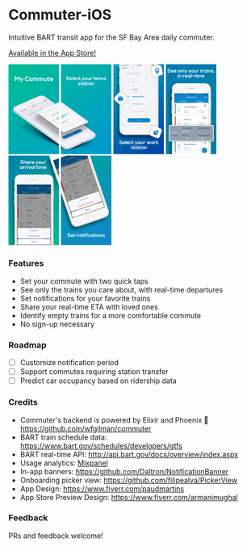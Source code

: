 # Commuter-iOS
Intuitive BART transit app for the SF Bay Area daily commuter.

[Available in the App Store!](https://itunes.apple.com/us/app/commuter-bart/id1460215481?ls=1&mt=8)

<img src="Design/Screenshots/screenshot_1.jpg" width="100"> <img src="Design/Screenshots/screenshot_2.jpg" width="100"> <img src="Design/Screenshots/screenshot_3.jpg" width="100"> <img src="Design/Screenshots/screenshot_4.jpg" width="100"> <img src="Design/Screenshots/screenshot_5.jpg" width="100"> <img src="Design/Screenshots/screenshot_6.jpg" width="100">

### Features
- Set your commute with two quick taps
- See only the trains you care about, with real-time departures
- Set notifications for your favorite trains
- Share your real-time ETA with loved ones
- Identify empty trains for a more comfortable commute
- No sign-up necessary

### Roadmap
- [ ] Customize notification period
- [ ] Support commutes requiring station transfer
- [ ] Predict car occupancy based on ridership data

### Credits
- Commuter's backend is powered by Elixir and Phoenix 🤩 https://github.com/wfgilman/commuter
- BART train schedule data: https://www.bart.gov/schedules/developers/gtfs
- BART real-time API: http://api.bart.gov/docs/overview/index.aspx
- Usage analytics: [Mixpanel](https://mixpanel.com)
- In-app banners: https://github.com/Daltron/NotificationBanner
- Onboarding picker view: https://github.com/filipealva/PickerView
- App Design: https://www.fiverr.com/paudmartins
- App Store Preview Design: https://www.fiverr.com/armanimughal

### Feedback
PRs and feedback welcome!
